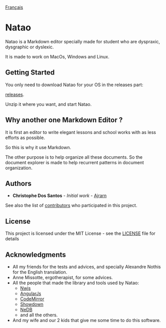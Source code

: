 [Français](https://github.com/Ajrarn/Natao/blob/develop/README-fr.md)

# Natao

Natao is a Markdown editor specially made for student who are dyspraxic, dysgraphic or dyslexic.

It is made to work on MacOs, Windows and Linux.

## Getting Started

You only need to download Natao for your OS in the releases part:

[releases](https://github.com/Ajrarn/Natao/releases).

Unzip it where you want, and start Natao.

## Why another one Markdown Editor ?

It is first an editor to write elegant lessons and school works with as less efforts as possible.

So this is why it use Markdown.

The other purpose is to help organize all these documents. So the document explorer is made to help recurrent patterns in document organization.


## Authors

* **Christophe Dos Santos** - *Initial work* - [Ajrarn](https://github.com/Ajrarn)

See also the list of [contributors](https://github.com/Ajrarn/Natao/contributors) who participated in this project.

## License

This project is licensed under the MIT License - see the [LICENSE](LICENSE) file for details

## Acknowledgments

* All my friends for the tests and advices, and specially Alexandre Nothis for the English translation.
* Anne Missotte, ergotherapist, for some advices.
* All the people that made the library and tools used by Natao:
	* [Nwjs](http://nwjs.io/)
    * [AngularJs](https://angularjs.org/)
    * [CodeMirror](https://codemirror.net/)
    * [Showdown](https://github.com/showdownjs/showdown)
    * [NeDB](https://github.com/louischatriot/nedb)
    * and all the others.
* And my wife and our 2 kids that give me some time to do this software.
